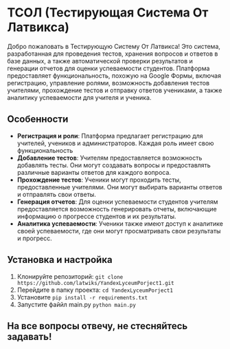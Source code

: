 # ТСОЛ (Тестирующая Система От Латвикса)

Добро пожаловать в Тестирующую Систему От Латвикса! Это система, разработанная для проведения тестов, хранения вопросов и ответов в базе данных, а также автоматической проверки результатов и генерации отчетов для оценки успеваемости студентов. Платформа предоставляет функциональность, похожую на Google Формы, включая регистрацию, управление ролями, возможность добавления тестов учителями, прохождение тестов и отправку ответов учениками, а также аналитику успеваемости для учителя и ученика.

## Особенности

- **Регистрация и роли**: Платформа предлагает регистрацию для учителей, учеников и администраторов. Каждая роль имеет свою функциональность
- **Добавление тестов**: Учителям предоставляется возможность добавлять тесты. Они могут создавать вопросы и предоставлять различные варианты ответов для каждого вопроса.
- **Прохождение тестов**: Ученики могут проходить тесты, предоставленные учителями. Они могут выбирать варианты ответов и отправлять свои ответы.
- **Генерация отчетов**: Для оценки успеваемости студентов учителям предоставляется возможность генерировать отчеты, включающие информацию о прогрессе студентов и их результаты.
- **Аналитика успеваемости**: Ученики также имеют доступ к аналитике своей успеваемости, где они могут просматривать свои результаты и прогресс.

## Установка и настройка

1. Клонируйте репозиторий: `git clone https://github.com/latwiks/YandexLyceumPorject1.git`
2. Перейдите в папку проекта: `cd YandexLyceumPorject1`
3. Установите `pip install -r requirements.txt`
4. Запустите файйл main.py `python main.py`
## На все вопросы отвечу, не стесняйтесь задавать!
